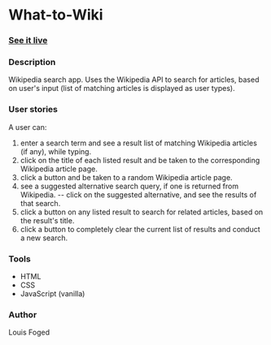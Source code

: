 # What-to-Wiki

### [See it live](https://lfoged.github.io/what-to-wiki/)
### Description
Wikipedia search app.
Uses the Wikipedia API to search for articles, based on user's input (list of matching articles is displayed as user types).

### User stories
A user can:
1. enter a search term and see a result list of matching Wikipedia articles (if any), while typing.
2. click on the title of each listed result and be taken to the corresponding Wikipedia article page.
3. click a button and be taken to a random Wikipedia article page.
4. see a suggested alternative search query, if one is returned from Wikipedia.
-- click on the suggested alternative, and see the results of that search.
5. click a button on any listed result to search for related articles, based on the result's title.
6. click a button to completely clear the current list of results and conduct a new search.

### Tools
- HTML
- CSS
- JavaScript (vanilla)

### Author
Louis Foged
